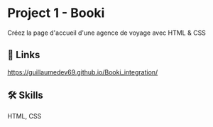# Project 1 - Booki

Créez la page d'accueil d'une agence de voyage avec HTML & CSS


## 🔗 Links
https://guillaumedev69.github.io/Booki_integration/


## 🛠 Skills
HTML, CSS
